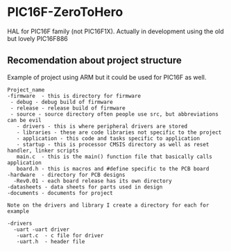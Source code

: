 # PIC16F-ZeroToHero
HAL for PIC16F family (not PIC16F1X). Actually in development using the old but lovely PIC16F886

## Recomendation about project structure
Example of project using ARM but it could be used for PIC16F as well.

```
Project_name
-firmware  - this is directory for firmware
 - debug - debug build of firmware
 - release - release build of firmware
 - source - source directory often people use src, but abbreviations can be evil
   - drivers - this is where peripheral drivers are stored
   - libraries - these are code libraries not specific to the project
   - application - this code and tasks specific to application
   - startup - this is processor CMSIS directory as well as reset handler, linker scripts
   main.c  - this is the main() function file that basically calls application
   board.h - this is macros and #define specific to the PCB board
-hardware  - directory for PCB designs
  -Rev0.01 - each board release has its own directory
-datasheets - data sheets for parts used in design
-documents - documents for project

Note on the drivers and library I create a directory for each for example

-drivers
  -uart -uart driver
   -uart.c  - c file for driver
   -uart.h  - header file
```
